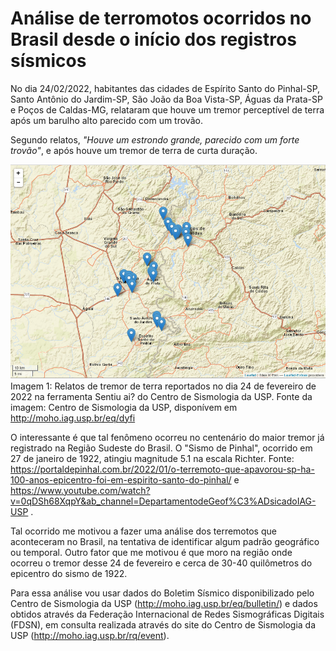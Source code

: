 # Análise de terromotos ocorridos no Brasil desde o início dos registros sísmicos

No dia 24/02/2022, habitantes das cidades de Espírito Santo do Pinhal-SP, Santo Antônio do Jardim-SP, São João da Boa Vista-SP, Águas da Prata-SP e Poços de Caldas-MG, relataram que houve um tremor perceptível de terra após um barulho alto parecido com um trovão.

Segundo relatos, *"Houve um estrondo grande, parecido com um forte trovão"*, e após houve um tremor de terra de curta duração.

![](/img/relatos.png)
Imagem 1: Relatos de tremor de terra reportados no dia 24 de fevereiro de 2022 na ferramenta Sentiu ai? do Centro de Sismologia da USP. Fonte da imagem: Centro de Sismologia da USP, disponívem em http://moho.iag.usp.br/eq/dyfi

O interessante é que tal fenômeno ocorreu no centenário do maior tremor já registrado na Região Sudeste do Brasil. O "Sismo de Pinhal", ocorrido em 27 de janeiro de 1922, atingiu magnitude 5.1 na escala Richter. Fonte: https://portaldepinhal.com.br/2022/01/o-terremoto-que-apavorou-sp-ha-100-anos-epicentro-foi-em-espirito-santo-do-pinhal/ e https://www.youtube.com/watch?v=0qDSh68XqpY&ab_channel=DepartamentodeGeof%C3%ADsicadoIAG-USP .

Tal ocorrido me motivou a fazer uma análise dos terremotos que aconteceram no Brasil, na tentativa de identificar algum padrão geográfico ou temporal. Outro fator que me motivou é que moro na região onde ocorreu o tremor desse 24 de fevereiro e cerca de 30-40 quilômetros do epicentro do sismo de 1922.

Para essa análise vou usar dados do Boletim Sísmico disponibilizado pelo Centro de Sismologia da USP (http://moho.iag.usp.br/eq/bulletin/) e dados obtidos através da Federação Internacional de Redes Sismográficas Digitais (FDSN), em consulta realizada através do site do Centro de Sismologia da USP (http://moho.iag.usp.br/rq/event).
